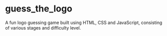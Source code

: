 # guess_the_logo
A fun logo guessing game built using HTML, CSS and JavaScript, consisting of various stages and difficulty level.
